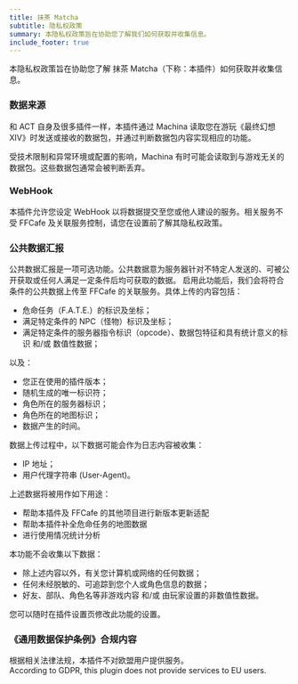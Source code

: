 ```yaml
---
title: 抹茶 Matcha
subtitle: 隐私权政策
summary: 本隐私权政策旨在协助您了解我们如何获取并收集信息。
include_footer: true
---
```


本隐私权政策旨在协助您了解 抹茶 Matcha（下称：本插件）如何获取并收集信息。

<a name="source"></a>

### 数据来源

和 ACT 自身及很多插件一样，本插件通过 Machina 读取您在游玩《最终幻想 XIV》时发送或接收的数据包，并通过判断数据包内容实现相应的功能。

受技术限制和异常环境或配置的影响，Machina 有时可能会读取到与游戏无关的数据包。这些数据包通常会被判断丢弃。

<a name="webhook"></a>

### WebHook

本插件允许您设定 WebHook 以将数据提交至您或他人建设的服务。相关服务不受 FFCafe 及关联服务控制，请您在设置前了解其隐私权政策。

<a name="report"></a>

### 公共数据汇报

公共数据汇报是一项可选功能。公共数据意为服务器针对不特定人发送的、可被公开获取或任何人满足一定条件后均可获取的数据。
启用此功能后，我们会将符合条件的公共数据上传至 FFCafe 的关联服务。具体上传的内容包括：

* 危命任务（F.A.T.E.）的标识及坐标；
* 满足特定条件的 NPC（怪物）标识及坐标；
* 满足特定条件的服务器指令标识（opcode）、数据包特征和具有统计意义的标识 和/或 数值性数据；

以及：

* 您正在使用的插件版本；
* 随机生成的唯一标识符；
* 角色所在的服务器标识；
* 角色所在的地图标识；
* 数据产生的时间。

数据上传过程中，以下数据可能会作为日志内容被收集：

* IP 地址；
* 用户代理字符串 (User-Agent)。

上述数据将被用作如下用途：

* 帮助本插件及 FFCafe 的其他项目进行新版本更新适配
* 帮助本插件补全危命任务的地图数据
* 进行使用情况统计分析

本功能不会收集以下数据：

* 除上述内容以外，有关您计算机或网络的任何数据；
* 任何未经脱敏的、可追踪到您个人或角色信息的数据；
* 好友、部队、角色名等非游戏内容 和/或 由玩家设置的非数值性数据。

您可以随时在插件设置页修改此功能的设置。

<a name="gdpr"></a>

### 《通用数据保护条例》合规内容

根据相关法律法规，本插件不对欧盟用户提供服务。<br>
According to GDPR, this plugin does not provide services to EU users.